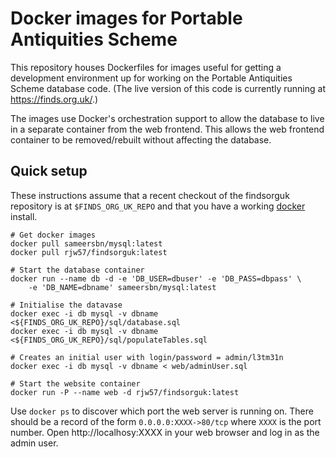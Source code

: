 # Docker images for Portable Antiquities Scheme

This repository houses Dockerfiles for images useful for getting a development
environment up for working on the Portable Antiquities Scheme database code.
(The live version of this code is currently running at https://finds.org.uk/.)

The images use Docker's orchestration support to allow the database to live in a
separate container from the web frontend. This allows the web frontend container
to be removed/rebuilt without affecting the database.

## Quick setup

These instructions assume that a recent checkout of the findsorguk repository is
at ``$FINDS_ORG_UK_REPO`` and that you have a working
[docker](https://docker.com/) install.

```
# Get docker images
docker pull sameersbn/mysql:latest
docker pull rjw57/findsorguk:latest

# Start the database container
docker run --name db -d -e 'DB_USER=dbuser' -e 'DB_PASS=dbpass' \
	-e 'DB_NAME=dbname' sameersbn/mysql:latest

# Initialise the datavase
docker exec -i db mysql -v dbname <${FINDS_ORG_UK_REPO}/sql/database.sql
docker exec -i db mysql -v dbname <${FINDS_ORG_UK_REPO}/sql/populateTables.sql

# Creates an initial user with login/password = admin/l3tm31n
docker exec -i db mysql -v dbname < web/adminUser.sql

# Start the website container
docker run -P --name web -d rjw57/findsorguk:latest
```

Use ``docker ps`` to discover which port the web server is running on. There
should be a record of the form ``0.0.0.0:XXXX->80/tcp`` where ``XXXX`` is the
port number. Open http://localhosy:XXXX in your web browser and log in as the
admin user.

